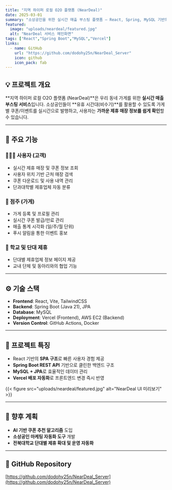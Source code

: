 ```yaml
---
title: "지역 하이퍼 로컬 O2O 플랫폼 (NearDeal)"
date: 2025-03-01
summary: "소상공인을 위한 실시간 매출 부스팅 플랫폼 — React, Spring, MySQL 기반의 동네 제휴 매장 관리 및 쿠폰 시스템"
featured:
  image: "uploads/neardeal/featured.jpg"
  alt: "NearDeal 서비스 메인화면"
tags: ["React","Spring Boot","MySQL","Vercel"]
links:
  - name: GitHub
    url: "https://github.com/dodohy25n/NearDeal_Server"
    icon: github
    icon_pack: fab
---
```


## 💡 프로젝트 개요
**지역 하이퍼 로컬 O2O 플랫폼 (NearDeal)**은 우리 동네 가게를 위한 **실시간 매출 부스팅 서비스**입니다. 소상공인들이 **유휴 시간대(비수기)**를 활용할 수 있도록 가게별 쿠폰/이벤트를 실시간으로 발행하고, 사용자는 **가까운 제휴 매장 정보를 쉽게 확인**할 수 있습니다.

---

## 🌟 주요 기능
### 👨‍👩‍👧 사용자 (고객)
- 실시간 제휴 매장 및 쿠폰 정보 조회
- 사용자 위치 기반 근처 매장 검색
- 쿠폰 다운로드 및 사용 내역 관리
- 단과대학별 제휴업체 자동 분류

### 🧾 점주 (가게)
- 가게 등록 및 프로필 관리
- 실시간 쿠폰 발급/만료 관리
- 매출 통계 시각화 (일/주/월 단위)
- 푸시 알림을 통한 이벤트 홍보

### 🏫 학교 및 단대 제휴
- 단대별 제휴업체 정보 페이지 제공
- 교내 단체 및 동아리와의 협업 기능

---

## ⚙️ 기술 스택
- **Frontend**: React, Vite, TailwindCSS
- **Backend**: Spring Boot (Java 21), JPA
- **Database**: MySQL
- **Deployment**: Vercel (Frontend), AWS EC2 (Backend)
- **Version Control**: GitHub Actions, Docker

---

## 🚀 프로젝트 특징
- React 기반의 **SPA 구조**로 빠른 사용자 경험 제공
- **Spring Boot REST API** 기반으로 클린한 백엔드 구조
- **MySQL + JPA**로 효율적인 데이터 관리
- **Vercel 배포 자동화**로 프론트엔드 변경 즉시 반영

{{< figure src="uploads/neardeal/featured.jpg" alt="NearDeal UI 미리보기" >}}

---

## 📍 향후 계획
- **AI 기반 쿠폰 추천 알고리즘** 도입
- **소상공인 마케팅 자동화 도구** 개발
- **전북대학교 단대별 제휴 확대 및 운영 자동화**

---

## 🔗 GitHub Repository
[https://github.com/dodohy25n/NearDeal_Server](https://github.com/dodohy25n/NearDeal_Server)